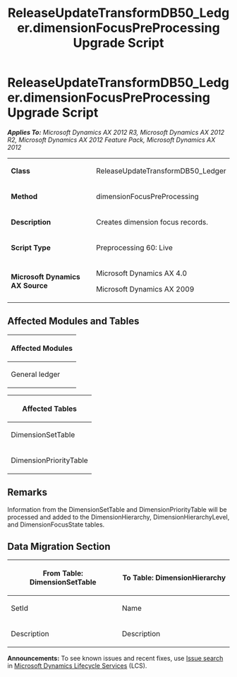 ﻿---
title: ReleaseUpdateTransformDB50_Ledger.dimensionFocusPreProcessing Upgrade Script
TOCTitle: ReleaseUpdateTransformDB50_Ledger.dimensionFocusPreProcessing Upgrade Script
ms:assetid: 57dfad7f-bf46-7360-5f4a-23cb4c18d72a
ms:mtpsurl: https://msdn.microsoft.com/en-us/library/JJ736240(v=AX.60)
ms:contentKeyID: 49708415
ms.date: 05/18/2015
mtps_version: v=AX.60
---

# ReleaseUpdateTransformDB50\_Ledger.dimensionFocusPreProcessing Upgrade Script 


_**Applies To:** Microsoft Dynamics AX 2012 R3, Microsoft Dynamics AX 2012 R2, Microsoft Dynamics AX 2012 Feature Pack, Microsoft Dynamics AX 2012_

<table>
<colgroup>
<col style="width: 50%" />
<col style="width: 50%" />
</colgroup>
<tbody>
<tr class="odd">
<td><p><strong>Class</strong></p></td>
<td><p>ReleaseUpdateTransformDB50_Ledger</p></td>
</tr>
<tr class="even">
<td><p><strong>Method</strong></p></td>
<td><p>dimensionFocusPreProcessing</p></td>
</tr>
<tr class="odd">
<td><p><strong>Description</strong></p></td>
<td><p>Creates dimension focus records.</p></td>
</tr>
<tr class="even">
<td><p><strong>Script Type</strong></p></td>
<td><p>Preprocessing 60: Live</p></td>
</tr>
<tr class="odd">
<td><p><strong>Microsoft Dynamics AX Source</strong></p></td>
<td><p>Microsoft Dynamics AX 4.0</p>
<p>Microsoft Dynamics AX 2009</p></td>
</tr>
</tbody>
</table>


## Affected Modules and Tables

<table>
<colgroup>
<col style="width: 100%" />
</colgroup>
<thead>
<tr class="header">
<th><p>Affected Modules</p></th>
</tr>
</thead>
<tbody>
<tr class="odd">
<td><p>General ledger</p></td>
</tr>
</tbody>
</table>


<table>
<colgroup>
<col style="width: 100%" />
</colgroup>
<thead>
<tr class="header">
<th><p>Affected Tables</p></th>
</tr>
</thead>
<tbody>
<tr class="odd">
<td><p>DimensionSetTable</p></td>
</tr>
<tr class="even">
<td><p>DimensionPriorityTable</p></td>
</tr>
</tbody>
</table>


## Remarks

Information from the DimensionSetTable and DimensionPriorityTable will be processed and added to the DimensionHierarchy, DimensionHierarchyLevel, and DimensionFocusState tables.

## Data Migration Section

<table>
<colgroup>
<col style="width: 50%" />
<col style="width: 50%" />
</colgroup>
<thead>
<tr class="header">
<th><p>From Table: DimensionSetTable</p></th>
<th><p>To Table: DimensionHierarchy</p></th>
</tr>
</thead>
<tbody>
<tr class="odd">
<td><p>SetId</p></td>
<td><p>Name</p></td>
</tr>
<tr class="even">
<td><p>Description</p></td>
<td><p>Description</p></td>
</tr>
</tbody>
</table>

  
**Announcements:** To see known issues and recent fixes, use [Issue search](http://go.microsoft.com/fwlink/?linkid=389258) in [Microsoft Dynamics Lifecycle Services](http://go.microsoft.com/fwlink/?linkid=306505) (LCS).

